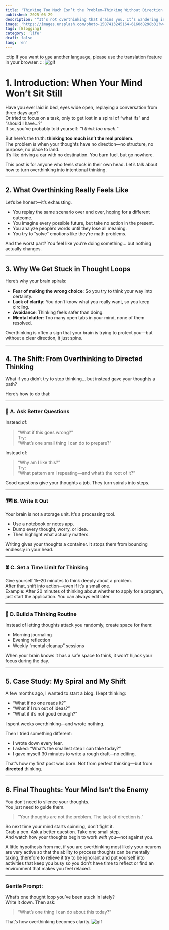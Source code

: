 ```yaml
---
title: 'Thinking Too Much Isn’t the Problem—Thinking Without Direction Is'
published: 2025-06-29
description: '“It’s not overthinking that drains you. It’s wandering in circles without a map.”'
image: 'https://images.unsplash.com/photo-1507413245164-6160d8298b31?w=600&auto=format&fit=crop&q=60&ixlib=rb-4.1.0&ixid=M3wxMjA3fDB8MHxzZWFyY2h8M3x8YXRvbXxlbnwwfHwwfHx8MA%3D%3D'
tags: [Blogging]
category: 'life'
draft: false
lang: 'en'
---
```


:::tip
If you want to use another language, please use the translation feature in your browser.
:::
![gif](https://media.tenor.com/YaCjau306ZYAAAAM/jgmm-cat-meme.gif)
# 1. Introduction: When Your Mind Won’t Sit Still

Have you ever laid in bed, eyes wide open, replaying a conversation from three days ago?  
Or tried to focus on a task, only to get lost in a spiral of “what ifs” and “should I have…?”  
If so, you’ve probably told yourself: *“I think too much.”*

But here’s the truth: **thinking too much isn’t the real problem.**  
The problem is when your thoughts have no direction—no structure, no purpose, no place to land.  
It’s like driving a car with no destination. You burn fuel, but go nowhere.

This post is for anyone who feels stuck in their own head. Let’s talk about how to turn overthinking into intentional thinking.

---

## 2. What Overthinking Really Feels Like

Let’s be honest—it’s exhausting.

- You replay the same scenario over and over, hoping for a different outcome.  
- You imagine every possible future, but take no action in the present.  
- You analyze people’s words until they lose all meaning.  
- You try to “solve” emotions like they’re math problems.

And the worst part? You feel like you’re doing something… but nothing actually changes.

---

## 3. Why We Get Stuck in Thought Loops

Here’s why your brain spirals:

- **Fear of making the wrong choice**: So you try to think your way into certainty.  
- **Lack of clarity**: You don’t know what you really want, so you keep circling.  
- **Avoidance**: Thinking feels safer than doing.  
- **Mental clutter**: Too many open tabs in your mind, none of them resolved.

Overthinking is often a sign that your brain is trying to protect you—but without a clear direction, it just spins.

---

## 4. The Shift: From Overthinking to Directed Thinking

What if you didn’t try to stop thinking… but instead gave your thoughts a path?

Here’s how to do that:

---

### 🧭 A. Ask Better Questions

Instead of:  
> “What if this goes wrong?”  
Try:  
> “What’s one small thing I can do to prepare?”

Instead of:  
> “Why am I like this?”  
Try:  
> “What pattern am I repeating—and what’s the root of it?”

Good questions give your thoughts a job. They turn spirals into steps.

---

### 🗺️ B. Write It Out

Your brain is not a storage unit. It’s a processing tool.

- Use a notebook or notes app.  
- Dump every thought, worry, or idea.  
- Then highlight what actually matters.

Writing gives your thoughts a container. It stops them from bouncing endlessly in your head.

---

### ⏳ C. Set a Time Limit for Thinking

Give yourself 15–20 minutes to think deeply about a problem.  
After that, shift into action—even if it’s a small one.  
Example: After 20 minutes of thinking about whether to apply for a program, just start the application. You can always edit later.

---

### 🧱 D. Build a Thinking Routine

Instead of letting thoughts attack you randomly, create space for them:

- Morning journaling  
- Evening reflection  
- Weekly “mental cleanup” sessions

When your brain knows it has a safe space to think, it won’t hijack your focus during the day.

---

## 5. Case Study: My Spiral and My Shift

A few months ago, I wanted to start a blog. I kept thinking:

- “What if no one reads it?”  
- “What if I run out of ideas?”  
- “What if it’s not good enough?”

I spent weeks overthinking—and wrote nothing.

Then I tried something different:

- I wrote down every fear.  
- I asked: “What’s the smallest step I can take today?”  
- I gave myself 30 minutes to write a rough draft—no editing.

That’s how my first post was born. Not from perfect thinking—but from **directed** thinking.

---

## 6. Final Thoughts: Your Mind Isn’t the Enemy

You don’t need to silence your thoughts.  
You just need to guide them.

> “Your thoughts are not the problem. The lack of direction is.”

So next time your mind starts spinning, don’t fight it.  
Grab a pen. Ask a better question. Take one small step.  
And watch how your thoughts begin to work *with* you—not against you.  

A little hypothesis from me, if you are overthinking most likely your neurons are very active so that the ability to process thoughts can be mentally taxing, therefore to relieve it try to be ignorant and put yourself into activities that keep you busy so you don't have time to reflect or find an environment that makes you feel relaxed.

---

### Gentle Prompt:  
What’s one thought loop you’ve been stuck in lately?  
Write it down. Then ask:  
> “What’s one thing I can do about this today?”

That’s how overthinking becomes clarity.
![gif](https://media.tenor.com/puE7yRLLZj0AAAAM/pachi5-bocchi.gif)
